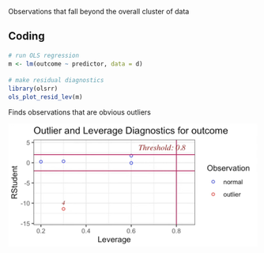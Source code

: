 ---
---

Observations that fall beyond the overall cluster of data

## Coding

````r
# run OLS regression
m <- lm(outcome ~ predictor, data = d)

# make residual diagnostics
library(olsrr)
ols_plot_resid_lev(m)
````

Finds observations that are obvious outliers

![Screenshot 2023-05-07 at 7.31.41 PM.png](Image%20Bank/Screenshot%202023-05-07%20at%207.31.41%20PM.png)
